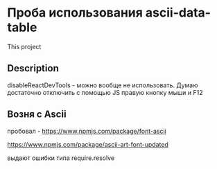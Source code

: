 # Проба использования ascii-data-table

This project

## Description

disableReactDevTools - можно вообще не использовать. Думаю достаточно отключить с помощью JS правую кнопку мыши и F12

## Возня с Ascii

пробовал - https://www.npmjs.com/package/font-ascii

https://www.npmjs.com/package/ascii-art-font-updated

выдают ошибки типа require.resolve
